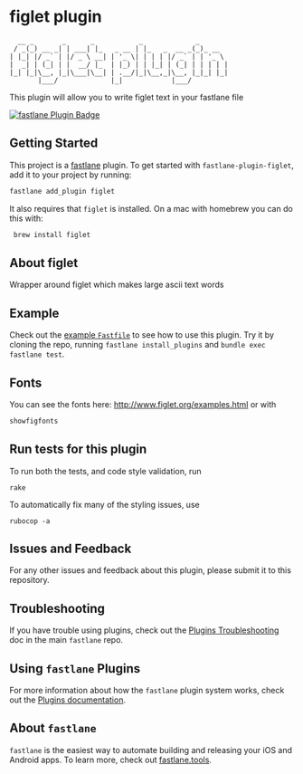 # figlet plugin

```
  __ _       _      _           _             _
 / _(_) __ _| | ___| |_   _ __ | |_   _  __ _(_)_ __
| |_| |/ _` | |/ _ \ __| | '_ \| | | | |/ _` | | '_ \
|  _| | (_| | |  __/ |_  | |_) | | |_| | (_| | | | | |
|_| |_|\__, |_|\___|\__| | .__/|_|\__,_|\__, |_|_| |_|
       |___/             |_|            |___/

```

This plugin will allow you to write figlet text in your fastlane file

[![fastlane Plugin Badge](https://rawcdn.githack.com/fastlane/fastlane/master/fastlane/assets/plugin-badge.svg)](https://rubygems.org/gems/fastlane-plugin-figlet)

## Getting Started

This project is a [fastlane](https://github.com/fastlane/fastlane) plugin. To get started with `fastlane-plugin-figlet`, add it to your project by running:

```bash
fastlane add_plugin figlet
```

It also requires that `figlet` is installed.  On a mac with homebrew you can do this with:

```bash
 brew install figlet
```

## About figlet

Wrapper around figlet which makes large ascii text words


## Example

Check out the [example `Fastfile`](fastlane/Fastfile) to see how to use this plugin. Try it by cloning the repo, running `fastlane install_plugins` and `bundle exec fastlane test`. 

## Fonts

You can see the fonts here: http://www.figlet.org/examples.html or with

```bash
showfigfonts
```




## Run tests for this plugin

To run both the tests, and code style validation, run

```
rake
```

To automatically fix many of the styling issues, use 
```
rubocop -a
```

## Issues and Feedback

For any other issues and feedback about this plugin, please submit it to this repository.

## Troubleshooting

If you have trouble using plugins, check out the [Plugins Troubleshooting](https://github.com/fastlane/fastlane/blob/master/fastlane/docs/PluginsTroubleshooting.md) doc in the main `fastlane` repo.

## Using `fastlane` Plugins

For more information about how the `fastlane` plugin system works, check out the [Plugins documentation](https://github.com/fastlane/fastlane/blob/master/fastlane/docs/Plugins.md).

## About `fastlane`

`fastlane` is the easiest way to automate building and releasing your iOS and Android apps. To learn more, check out [fastlane.tools](https://fastlane.tools).
